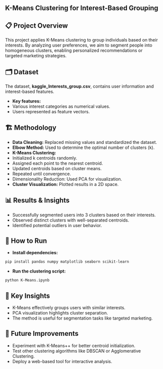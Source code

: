 ## K-Means Clustering for Interest-Based Grouping

## 📋 Project Overview

This project applies K-Means clustering to group individuals based on their interests. By analyzing user preferences, we aim to segment people into homogeneous clusters, enabling personalized recommendations or targeted marketing strategies.

## 🗂 Dataset

The dataset, **kaggle_Interests_group.csv**, contains user information and interest-based features.

- **Key features:**
- Various interest categories as numerical values.
- Users represented as feature vectors.


## 🏗 Methodology

- **Data Cleaning:** Replaced missing values and standardized the dataset.
- **Elbow Method:** Used to determine the optimal number of clusters (k).
- **K-Means Clustering:**
- Initialized k centroids randomly.
- Assigned each point to the nearest centroid.
- Updated centroids based on cluster means.
- Repeated until convergence.
- Dimensionality Reduction: Used PCA for visualization.
- **Cluster Visualization:** Plotted results in a 2D space.

## 📊 Results & Insights

- Successfully segmented users into 3 clusters based on their interests.
- Observed distinct clusters with well-separated centroids.
- Identified potential outliers in user behavior.

## 🔧 How to Run

- **Install dependencies:**
```bash 
pip install pandas numpy matplotlib seaborn scikit-learn
```
- **Run the clustering script:**
```bash 
python K-Means.ipynb
```

## 📌 Key Insights

- K-Means effectively groups users with similar interests.
- PCA visualization highlights cluster separation.
- The method is useful for segmentation tasks like targeted marketing.

## 🔮 Future Improvements

- Experiment with K-Means++ for better centroid initialization.
- Test other clustering algorithms like DBSCAN or Agglomerative Clustering.
- Deploy a web-based tool for interactive analysis.